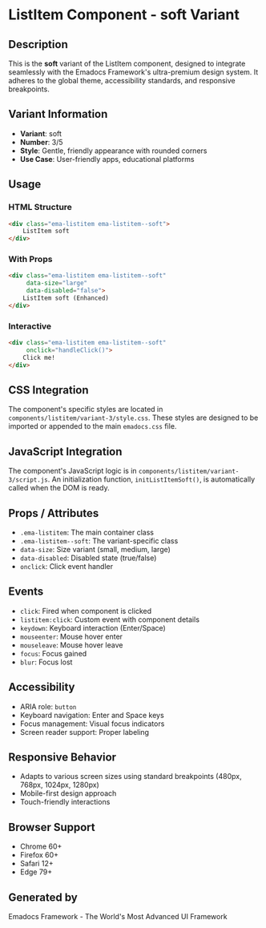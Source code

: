 # ListItem Component - soft Variant

## Description
This is the **soft** variant of the ListItem component, designed to integrate seamlessly with the Emadocs Framework's ultra-premium design system. It adheres to the global theme, accessibility standards, and responsive breakpoints.

## Variant Information
- **Variant**: soft
- **Number**: 3/5
- **Style**: Gentle, friendly appearance with rounded corners
- **Use Case**: User-friendly apps, educational platforms

## Usage

### HTML Structure
```html
<div class="ema-listitem ema-listitem--soft">
    ListItem soft
</div>
```

### With Props
```html
<div class="ema-listitem ema-listitem--soft" 
     data-size="large" 
     data-disabled="false">
    ListItem soft (Enhanced)
</div>
```

### Interactive
```html
<div class="ema-listitem ema-listitem--soft" 
     onclick="handleClick()">
    Click me!
</div>
```

## CSS Integration
The component's specific styles are located in `components/listitem/variant-3/style.css`. These styles are designed to be imported or appended to the main `emadocs.css` file.

## JavaScript Integration
The component's JavaScript logic is in `components/listitem/variant-3/script.js`. An initialization function, `initListItemSoft()`, is automatically called when the DOM is ready.

## Props / Attributes
- `.ema-listitem`: The main container class
- `.ema-listitem--soft`: The variant-specific class
- `data-size`: Size variant (small, medium, large)
- `data-disabled`: Disabled state (true/false)
- `onclick`: Click event handler

## Events
- `click`: Fired when component is clicked
- `listitem:click`: Custom event with component details
- `keydown`: Keyboard interaction (Enter/Space)
- `mouseenter`: Mouse hover enter
- `mouseleave`: Mouse hover leave
- `focus`: Focus gained
- `blur`: Focus lost

## Accessibility
- ARIA role: `button`
- Keyboard navigation: Enter and Space keys
- Focus management: Visual focus indicators
- Screen reader support: Proper labeling

## Responsive Behavior
- Adapts to various screen sizes using standard breakpoints (480px, 768px, 1024px, 1280px)
- Mobile-first design approach
- Touch-friendly interactions

## Browser Support
- Chrome 60+
- Firefox 60+
- Safari 12+
- Edge 79+

## Generated by
Emadocs Framework - The World's Most Advanced UI Framework
